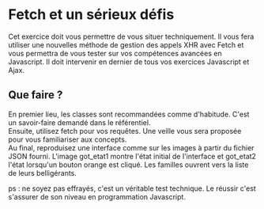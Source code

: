 # Fetch et un sérieux défis  
Cet exercice doit vous permettre de vous situer techniquement. Il vous fera utiliser une nouvelles méthode de gestion des appels XHR avec Fetch et vous permettra de vous tester sur vos compétences avancées en Javascript. Il doit intervenir en dernier de tous vos exercices Javascript et Ajax.   
  
## Que faire ?  
En premier lieu, les classes sont recommandées comme d'habitude. C'est un savoir-faire demandé dans le référentiel.  
Ensuite, utilisez fetch pour vos requêtes. Une veille vous sera proposée pour vous familiariser aux concepts.  
Au final, reproduisez une interface comme sur les images à partir du fichier JSON fourni. L'image got_etat1 montre l'état initial de l'interface et got_etat2 l'état lorsqu'un bouton orange est cliqué. Les familles ouvrent vers la liste de leurs belligérants.  
  
ps : ne soyez pas effrayés, c'est un véritable test technique. Le réussir c'est s'assurer de son niveau en programmation Javascript.